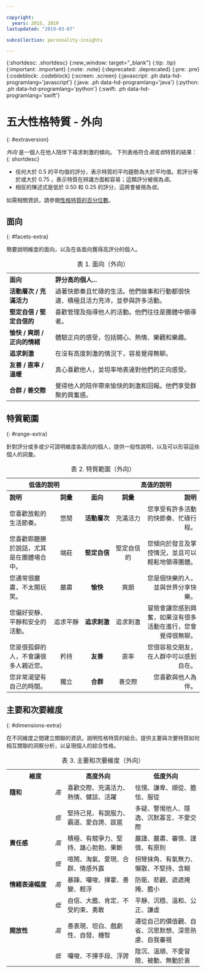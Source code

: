 ```yaml
---

copyright:
  years: 2015, 2019
lastupdated: "2019-03-07"

subcollection: personality-insights

---
```


{:shortdesc: .shortdesc}
{:new_window: target="_blank"}
{:tip: .tip}
{:important: .important}
{:note: .note}
{:deprecated: .deprecated}
{:pre: .pre}
{:codeblock: .codeblock}
{:screen: .screen}
{:javascript: .ph data-hd-programlang='javascript'}
{:java: .ph data-hd-programlang='java'}
{:python: .ph data-hd-programlang='python'}
{:swift: .ph data-hd-programlang='swift'}

# 五大性格特質 - 外向
{: #extraversion}

*外向* 是一個人在他人陪伴下尋求刺激的傾向。
下列表格符合*高*或*低*特質的結果：
{: shortdesc}

-   任何大於 0.5 的平均值的評分，表示特質的平均趨勢為大於平均值。若評分等於或大於 0.75 ，表示特質在辨識方面較容易；這類評分被視為*高*。
-   相反的陳述式是低於 0.50 和 0.25 的評分，這將會被視為*低*。

如需相關資訊，請參閱[性格特質的百分位數](/docs/services/personality-insights?topic=personality-insights-numeric#percentiles)。

## 面向
{: #facets-extra}

簡要說明維度的面向，以及在各面向獲得高評分的個人。

<table>
  <caption>表 1. 面向（外向）</caption>
  <tr>
    <th style="text-align:left">面向</th>
    <th style="text-align:left">評分高的個人...</th>
  </tr>
  <tr>
    <td><strong>活動層次 / 充滿活力</strong></td>
    <td>過著快節奏且忙碌的生活。他們做事和行動都很快速、積極且活力充沛，並參與許多活動。</td>
  </tr>
  <tr>
    <td><strong>堅定自信 / 堅定自信的</strong></td>
    <td>喜歡管理及指導他人的活動。他們往往是團體中領導者。</td>
  </tr>
  <tr>
    <td><strong>愉快 / 爽朗 / 正向的情緒</strong></td>
    <td>體驗正向的感受，包括開心、熱情、樂觀和樂趣。</td>
  </tr>
  <tr>
    <td><strong>追求刺激</strong></td>
    <td>在沒有高度刺激的情況下，容易覺得無聊。</td>
  </tr>
  <tr>
    <td><strong>友善 / 直率 / 溫暖</strong></td>
    <td>真心喜歡他人，並坦率地表達對他們的正向感受。</td>
  </tr>
  <tr>
    <td><strong>合群 / 善交際</strong></td>
    <td>覺得他人的陪伴帶來愉快的刺激和回報。他們享受群聚的興奮感。</td>
  </tr>
</table>

## 特質範圍
{: #range-extra}

針對評分或多或少可證明維度各面向的個人，提供一般性說明，以及可以形容這些個人的詞彙。

<table summary="針對每一列中間直欄所列出的面向，前兩個直欄會提供低面向評分的個人說明及詞彙，而最後兩個直欄會提供高面向評分的個人說明及詞彙。">
<caption>表 2. 特質範圍（外向）</caption>
  <tr>
    <th id="lowValue" colspan="2" style="text-align:center">
低值的說明</th>
    <th id="blank"></th>
    <th id="highValue" colspan="2" style="text-align:center">
高值的說明</th>
  </tr>
  <tr>
    <th id="lowDescription" headers="lowValue" style="text-align:left; width:23%">
說明</th>
    <th id="lowTerm" headers="lowValue" style="text-align:center; width:16%">
詞彙</th>
    <th id="facet" headers="blank" style="text-align:center; width:16%">
面向</th>
    <th id="highTerm" headers="highValue" style="text-align:center; width:16%">
詞彙</th>
    <th id="highDescription" headers="highValue" style="text-align:right">
說明</th>
  </tr>
  <tr>
    <td headers="lowValue lowDescription" style="text-align:left">
您喜歡放鬆的生活節奏。</td>
    <td headers="lowValue lowTerm" style="text-align:center">
悠閒</td>
    <td headers="blank facet" style="text-align:center">
      <strong>活動層次</strong>
    </td>
    <td headers="highValue highTerm" style="text-align:center">
充滿活力</td>
    <td headers="highValue highDescription" style="text-align:right">
您享受有許多活動的快節奏、忙碌行程。</td>
  </tr>
  <tr>
    <td headers="lowValue lowDescription" style="text-align:left">
您喜歡聆聽勝於說話，尤其是在團體場合中。</td>
    <td headers="lowValue lowTerm" style="text-align:center">
端莊</td>
    <td headers="blank facet" style="text-align:center">
      <strong>堅定自信</strong>
    </td>
    <td headers="highValue highTerm" style="text-align:center">
堅定自信的</td>
    <td headers="highValue highDescription" style="text-align:right">
您傾向於發言及掌控情況，並且可以輕鬆地領導團體。</td>
  </tr>
  <tr>
    <td headers="lowValue lowDescription" style="text-align:left">
您通常很嚴肅，不太開玩笑。</td>
    <td headers="lowValue lowTerm" style="text-align:center">
嚴肅</td>
    <td headers="blank facet" style="text-align:center">
      <strong>愉快</strong>
    </td>
    <td headers="highValue highTerm" style="text-align:center">
爽朗</td>
    <td headers="highValue highDescription" style="text-align:right">
您是個快樂的人，並與世界分享快樂。</td>
  </tr>
  <tr>
    <td headers="lowValue lowDescription" style="text-align:left">
您偏好安靜、平靜和安全的活動。</td>
    <td headers="lowValue lowTerm" style="text-align:center">
追求平靜</td>
    <td headers="blank facet" style="text-align:center">
      <strong>追求刺激</strong>
    </td>
    <td headers="highValue highTerm" style="text-align:center">
追求刺激</td>
    <td headers="highValue highDescription" style="text-align:right">
冒險會讓您感到興奮，如果沒有很多活動在進行，您會覺得很無聊。</td>
  </tr>
  <tr>
    <td headers="lowValue lowDescription" style="text-align:left">
您是很孤僻的人，不會讓很多人親近您。</td>
    <td headers="lowValue lowTerm" style="text-align:center">
矜持</td>
    <td headers="blank facet" style="text-align:center">
      <strong>友善</strong>
    </td>
    <td headers="highValue highTerm" style="text-align:center">
直率</td>
    <td headers="highValue highDescription" style="text-align:right">
您很容易交朋友，在人群中可以感到自在。</td>
  </tr>
  <tr>
    <td headers="lowValue lowDescription" style="text-align:left">
您非常渴望有自己的時間。</td>
    <td headers="lowValue lowTerm" style="text-align:center">
獨立</td>
    <td headers="blank facet" style="text-align:center">
      <strong>合群</strong>
    </td>
    <td headers="highValue highTerm" style="text-align:center">
善交際</td>
    <td headers="highValue highDescription" style="text-align:right">
您喜歡與他人為伴。</td>
  </tr>
</table>

## 主要和次要維度
{: #dimensions-extra}

在不同維度之間建立關聯的資訊，說明性格特質的組合。提供主要與次要特質如何相互關聯的洞察分析，以呈現個人的綜合性格。

<table>
  <caption>表 3. 主要和次要維度（外向）</caption>
  <tr>
    <th colspan="2" style="width:30%">維度</th>
    <th style="width:35%">高度外向</th>
    <th style="width:35%">低度外向</th>
  </tr>
  <tr>
    <td style="text-align:left"><strong>隨和</strong></td>
    <td style="text-align:center"><em>高</em></td>
    <td>喜歡交際、充滿活力、熱情、健談、活躍</td>
    <td>怯懦、謙卑、順從、膽怯、服從</td>
  </tr>
  <tr>
    <td></td>
    <td style="text-align:center"><em>低</em></td>
    <td>堅持己見、有說服力、霸道、愛自誇、跋扈</td>
    <td>多疑、警惕他人、隱逸、沉默寡言、不愛交際</td>
  </tr>
  <tr>
    <td style="text-align:left"><strong>責任感</strong></td>
    <td style="text-align:center"><em>高</em></td>
    <td>積極、有競爭力、堅持、雄心勃勃、果斷</td>
    <td>嚴謹、嚴肅、審慎、謹慎、有原則</td>
  </tr>
  <tr>
    <td></td>
    <td style="text-align:center"><em>低</em></td>
    <td>喧鬧、淘氣、愛現、合群、情感外露</td>
    <td>拐彎抹角、有氣無力、懶散、不堅持、含糊</td>
  </tr>
  <tr>
    <td style="text-align:left"><strong>情緒表達幅度</strong></td>
    <td style="text-align:center"><em>高</em></td>
    <td>暴躁、囉唆、揮霍、善變、輕浮</td>
    <td>防衛、悲觀、遮遮掩掩、膽小</td>
  </tr>
  <tr>
    <td></td>
    <td style="text-align:center"><em>低</em></td>
    <td>自信、大膽、肯定、不受約束、勇敢</td>
    <td>平靜、沉穩、溫和、公正、謙虛</td>
  </tr>
  <tr>
    <td style="text-align:left"><strong>開放性</strong></td>
    <td style="text-align:center"><em>高</em></td>
    <td>善表現、坦白、戲劇性、自發、機智</td>
    <td>遵從自己的價值觀、自省、沉思默想、深思熟慮、自我審視</td>
  </tr>
  <tr>
    <td></td>
    <td style="text-align:center"><em>低</em></td>
    <td>囉唆、不擇手段、浮誇</td>
    <td>陰沉、溫順、不愛冒險、被動、無動於衷</td>
  </tr>
</table>
